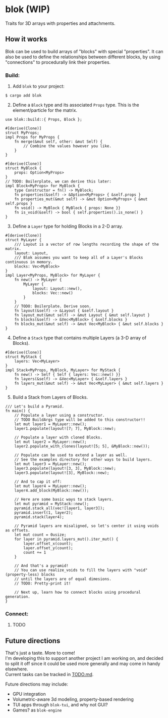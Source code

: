 
# blok (WIP)
Traits for 3D arrays with properties and attachments.

## How it works
Blok can be used to build arrays of "blocks" with special "properties".
It can also be used to define the relationships between different blocks,
by using "connections" to procedurally link their properties.

### Build:
1. Add `blok` to your project:
```
$ cargo add blok
```

2. Define a `Block` type and its associated `Props` type.
This is the element/particle for the matrix.
```
use blok::build::{ Props, Block };

#[derive(Clone)]
struct MyProps;
impl Props for MyProps {
    fn merge(&mut self, other: &mut Self) {
        // Combine the values however you like.
    }
}

#[derive(Clone)]
struct MyBlock {
    props: Option<MyProps>
}
// TODO: Boilerplate, we can derive this later:
impl Block<MyProps> for MyBlock {
    type Constructor = fn() -> MyBlock;
    fn properties(&self) -> &Option<MyProps> { &self.props }
    fn properties_mut(&mut self) -> &mut Option<MyProps> { &mut self.props }
    fn void() -> MyBlock { MyBlock { props: None }}
    fn is_void(&self) -> bool { self.properties().is_none() }
}
```

3. Define a `Layer` type for holding Blocks in a 2-D array.
```
#[derive(Clone)]
struct MyLayer {
    /// Layout is a vector of row lengths recording the shape of the matrix.
    layout: Layout,
    /// Blok assumes you want to keep all of a Layer's Blocks continuous in memory.
    blocks: Vec<MyBlock>
}
impl Layer<MyProps, MyBlock> for MyLayer {
    fn new() -> MyLayer {
        MyLayer {
            layout: Layout::new(),
            blocks: Vec::new()
        }
    }
    // TODO: Boilerplate. Derive soon.
    fn layout(&self) -> &Layout { &self.layout }
    fn layout_mut(&mut self) -> &mut Layout { &mut self.layout }
    fn blocks(&self) -> &Vec<MyBlock> { &self.blocks }
    fn blocks_mut(&mut self) -> &mut Vec<MyBlock> { &mut self.blocks }
}
```

4. Define a `Stack` type that contains multiple Layers (a 3-D array of Blocks).
```
#[derive(Clone)]
struct MyStack {
    layers: Vec<MyLayer>
}
impl Stack<MyProps, MyBlock, MyLayer> for MyStack {
    fn new() -> Self { Self { layers: Vec::new() }}
    fn layers(&self) -> &Vec<MyLayer> { &self.layers }
    fn layers_mut(&mut self) -> &mut Vec<MyLayer> { &mut self.layers }
}

```

5. Build a Stack from Layers of Blocks.
```
/// Let's build a Pyramid.
fn main() {
    // Populate a layer using a constructor.
    // TODO BuildArgs type will be added to this constructor!!
    let mut layer1 = MyLayer::new();
    layer1.populate(layout![7; 7], MyBlock::new);

    // Populate a layer with cloned Blocks.
    let mut layer2 = MyLayer::new();
    layer2.populate_with_clones(layout![5; 5], &MyBlock::new());

    // Populate can be used to extend a layer as well.
    // See the examples directory for other ways to build layers.
    let mut layer3 = MyLayer::new();
    layer3.populate(layout![3, 3], MyBlock::new);
    layer3.populate(layout![3], MyBlock::new);

    // And to cap it off:
    let mut layer4 = MyLayer::new();
    layer4.add_block(MyBlock::new());

    // Here are some basic ways to stack layers.
    let mut pyramid = MyStack::new();
    pyramid.stack_all(vec![layer1, layer3]);
    pyramid.insert(1, layer2);
    pyramid.stack(layer4);

    // Pyramid layers are misaligned, so let's center it using voids as offsets.
    let mut count = 0usize;
    for layer in pyramid.layers_mut().iter_mut() {
        layer.offset_x(count);
        layer.offset_y(count);
        count += 1
    }

    // And that's a pyramid!
    // You can use realize_voids to fill the layers with "void" (property-less) blocks
    // until the layers are of equal dimesions.
    // TODO: Pretty-print it!

    // Next up, learn how to connect blocks using procedural generation.
}
```

### Connect:
1. TODO

## Future directions
That's just a taste. More to come! <br>
I'm developing this to support another project I am working on, and decided
to split it off since it could be used more generally and may come in handy elsewhere.
<br>
Current tasks can be tracked in [TODO.md](/TODO.md). <br>

Future directions may include:
- GPU integration
- Volumetric-aware 3d modeling, property-based rendering
- TUI apps through `blok-tui`, and why not GUI?
- Games? as `blok-engine`
